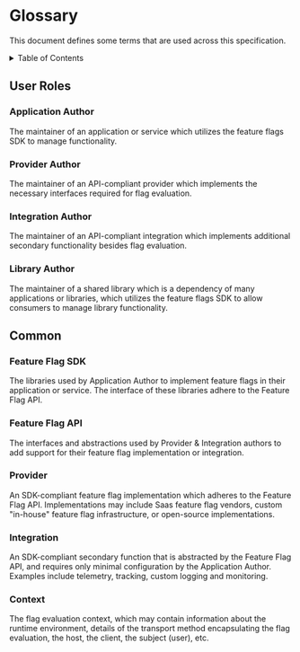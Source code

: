 # Glossary

This document defines some terms that are used across this specification.

<details>
<summary>Table of Contents</summary>

<!-- toc -->

- [User Roles](#user-roles)
  * [Application Author](#application-author)
  * [Provider Author](#provider-author)
  * [Integration Author](#integration-author)
  * [Library Author](#library-author)
- [Common](#common)
  * [Feature Flag SDK](#feature-flag-sdk)
  * [Feature Flag API](#feature-flag-api)
  * [Provider](#provider)
  * [Integration](#integration)
  * [Context](#context)

<!-- tocstop -->

</details>

## User Roles

### Application Author

The maintainer of an application or service which utilizes the feature flags SDK to manage functionality.

### Provider Author

The maintainer of an API-compliant provider which implements the necessary interfaces required for flag evaluation.

### Integration Author

The maintainer of an API-compliant integration which implements additional secondary functionality besides flag evaluation.

### Library Author

The maintainer of a shared library which is a dependency of many applications or libraries, which utilizes the feature flags SDK to allow consumers to manage library functionality.

## Common

### Feature Flag SDK

The libraries used by Application Author to implement feature flags in their application or service. The interface of these libraries adhere to the Feature Flag API.

### Feature Flag API

The interfaces and abstractions used by Provider & Integration authors to add support for their feature flag implementation or integration.

### Provider

An SDK-compliant feature flag implementation which adheres to the Feature Flag API. Implementations may include Saas feature flag vendors, custom "in-house" feature flag infrastructure, or open-source implementations.

### Integration

An SDK-compliant secondary function that is abstracted by the Feature Flag API, and requires only minimal configuration by the Application Author. Examples include telemetry, tracking, custom logging and monitoring.

### Context

The flag evaluation context, which may contain information about the runtime environment, details of the transport method encapsulating the flag evaluation, the host, the client, the subject (user), etc.
